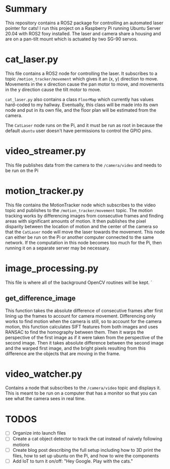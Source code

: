 # Summary

This repository contains a ROS2 package for controlling an automated laser pointer for cats! I run this project on a Raspberry Pi running Ubuntu Server 20.04 with ROS2 foxy installed. The laser and camera share a housing and are on a pan-tilt mount which is actuated by two SG-90 servos. 

# cat_laser.py

This file contains a ROS2 node for controlling the laser. It subscribes to a topic `/motion_tracker/movement` which gives it an (x, y) direction to move. Movements in the x direction cause the pan motor to move, and movements in the y direction cause the tilt motor to move.

`cat_laser.py` also contains a class `FloorMap` which currently has values hard-coded to my hallway. Eventually, this class will be made into its own node and put in its own file, and the floor plan will be estimated from the camera. 

The `CatLaser` node runs on the Pi, and it must be run as root in because the default `ubuntu` user doesn't have permissions to control the GPIO pins. 

# video_streamer.py

This file publishes data from the camera to the `/camera/video` and needs to be run on the Pi

# motion_tracker.py

This file contains the MotionTracker node which subscribes to the video topic and publishes to the `/motion_tracker/movement` topic. The motion tracking works by differencing images from consecutive frames and finding areas with significant amounts of motion. It then publishes the pixel disparity between the location of motion and the center of the camera so that the `CatLaser` node will move the laser towards the movement. This node can either be run on the Pi or another computer connected to the same network. If the computation in this node becomes too much for the Pi, then running it on a separate server may be necessary. 

# image_processing.py

This file is where all of the background OpenCV routines will be kept. `

## get_difference_image
 
 This function takes the absolute difference of consecutive frames after first lining up the frames to account for camera movement. Differencing only works to find motion when the camera is still, so to account for the camera motion, this function calculates SIFT features from both images and uses RANSAC to find the homography between them. Then it warps the perspective of the first image as if it were taken from the perspective of the second image. Then it takes absolute difference between the second image and the warped first image, and the bright pixels resulting from this difference are the objects that are moving in the frame. 
 
 # video_watcher.py
 
 Contains a node that subscribes to the `/camera/video` topic and displays it. This is meant to be run on a computer that has a monitor so that you can see what the camera sees in real time. 
 
 # TODOS

- [ ] Organize into launch files 
- [ ] Create a cat object detector to track the cat instead of naively following motions
- [ ] Create blog post describing the full setup including how to 3D print the files, how to set up ubuntu on the Pi, and how to wire the components
- [ ] Add IoT to turn it on/off: "Hey Google. Play with the cats."
